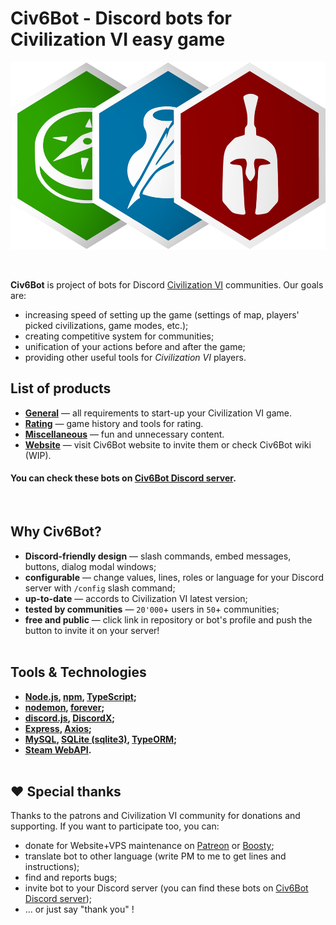 # Civ6Bot - Discord bots for Civilization VI easy game
<p align="center">
    <img src="images/merged.png" width="536" height="300">
</p>
<br>

**Civ6Bot** is project of bots for Discord [Civilization VI](https://civilization.com/) communities. Our goals are:
- increasing speed of setting up the game (settings of map, players' picked civilizations, game modes, etc.);
- creating competitive system for communities;
- unification of your actions before and after the game;
- providing other useful tools for *Civilization VI* players.

## <a name="list"></a>List of products
- [**General**](https://github.com/civ6bot/general) — all requirements to start-up your Civilization VI game.
- [**Rating**](https://github.com/civ6bot/rating) — game history and tools for rating.
- [**Miscellaneous**](https://github.com/civ6bot/miscellaneous) — fun and unnecessary content.
- [**Website**](https://github.com/civ6bot/website) — visit Civ6Bot website to invite them or check Civ6Bot wiki (WIP).
#### You can check these bots on [Civ6Bot Discord server](https://discord.gg/CzCQPjxXTy).
<br>

## <a name="list"></a>Why Civ6Bot?
- **Discord-friendly design** — slash commands, embed messages, buttons, dialog modal windows;
- **configurable** — change values, lines, roles or language for your Discord server with `/config` slash command;
- **up-to-date** — accords to Civilization VI latest version;
- **tested by communities** —  `20'000`+ users in `50`+ communities;
- **free and public** — click link in repository or bot's profile and push the button to invite it on your server!
<br><br>

## <a name="tools"></a>Tools & Technologies
* **[Node.js](https://nodejs.org/en/), [npm](https://www.npmjs.com/), [TypeScript](https://www.typescriptlang.org/);**
* **[nodemon](https://www.npmjs.com/package/nodemon), [forever](https://www.npmjs.com/package/forever);**
* **[discord.js](https://discord.js.org/#/), [DiscordX](https://www.npmjs.com/package/discordx);**
* **[Express](https://expressjs.com/), [Axios](https://www.npmjs.com/package/axios);**
* **[MySQL](https://www.npmjs.com/package/mysql), [SQLite (sqlite3)](https://www.npmjs.com/package/sqlite3), [TypeORM](https://typeorm.io/);**
* **[Steam WebAPI](https://steamcommunity.com/dev).**
<br><br>

## <a name="thanks"></a>❤️ Special thanks
Thanks to the patrons and Civilization VI community for donations and supporting. If you want to participate too, you can:
- donate for Website+VPS maintenance on [Patreon](https://www.patreon.com/civ6bot) or [Boosty](https://boosty.to/civ6bot);
- translate bot to other language (write PM to me to get lines and instructions);
- find and reports bugs;
- invite bot to your Discord server (you can find these bots on [Civ6Bot Discord server](https://discord.gg/CzCQPjxXTy));
- ... or just say "thank you" !
